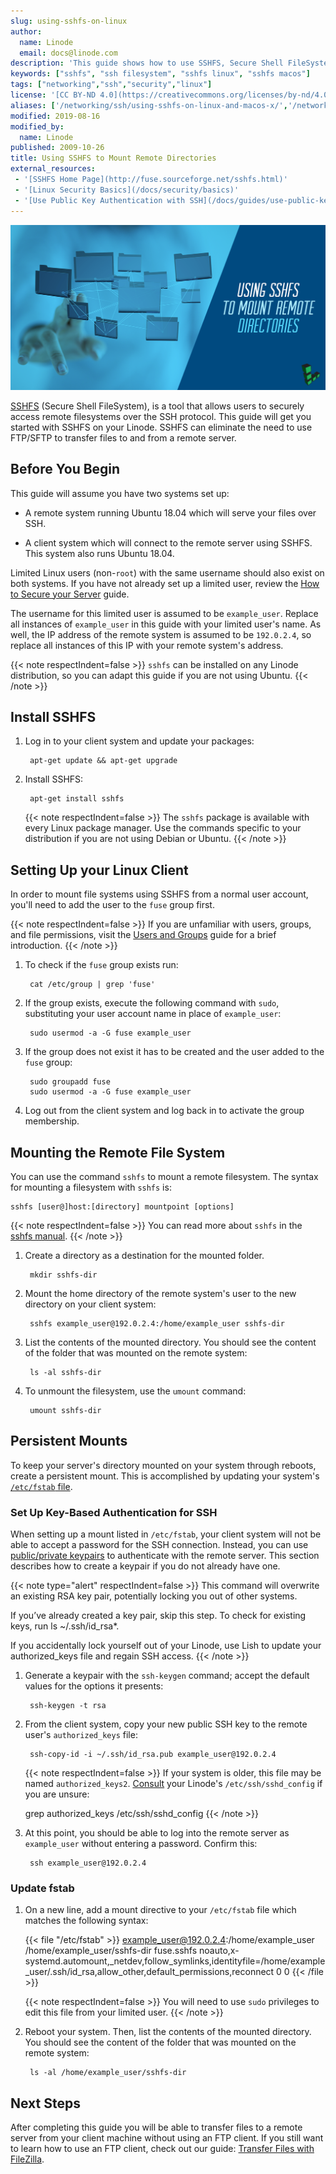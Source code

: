 ```yaml
---
slug: using-sshfs-on-linux
author:
  name: Linode
  email: docs@linode.com
description: 'This guide shows how to use SSHFS, Secure Shell FileSystem, a tool that allows users to securely access a remote file system over SSH via the command line interface.'
keywords: ["sshfs", "ssh filesystem", "sshfs linux", "sshfs macos"]
tags: ["networking","ssh","security","linux"]
license: '[CC BY-ND 4.0](https://creativecommons.org/licenses/by-nd/4.0)'
aliases: ['/networking/ssh/using-sshfs-on-linux-and-macos-x/','/networking/ssh/using-sshfs-on-linux/','/networking/ssh-filesystems/']
modified: 2019-08-16
modified_by:
  name: Linode
published: 2009-10-26
title: Using SSHFS to Mount Remote Directories
external_resources:
 - '[SSHFS Home Page](http://fuse.sourceforge.net/sshfs.html)'
 - '[Linux Security Basics](/docs/security/basics)'
 - '[Use Public Key Authentication with SSH](/docs/guides/use-public-key-authentication-with-ssh/)'
---
```


![SSHFS](sshfs_mount_remote.png)

[SSHFS](https://github.com/libfuse/sshfs) (Secure Shell FileSystem), is a tool that allows users to securely access remote filesystems over the SSH protocol. This guide will get you started with SSHFS on your Linode. SSHFS can eliminate the need to use FTP/SFTP to transfer files to and from a remote server.

## Before You Begin

This guide will assume you have two systems set up:

-   A remote system running Ubuntu 18.04 which will serve your files over SSH.

-   A client system which will connect to the remote server using SSHFS. This system also runs Ubuntu 18.04.

Limited Linux users (non-`root`) with the same username should also exist on both systems. If you have not already set up a limited user, review the [How to Secure your Server](/docs/products/compute/compute-instances/guides/set-up-and-secure/#add-a-limited-user-account) guide.

The username for this limited user is assumed to be `example_user`. Replace all instances of `example_user` in this guide with your limited user's name. As well, the IP address of the remote system is assumed to be `192.0.2.4`, so replace all instances of this IP with your remote system's address.

{{< note respectIndent=false >}}
`sshfs` can be installed on any Linode distribution, so you can adapt this guide if you are not using Ubuntu.
{{< /note >}}

## Install SSHFS

1. Log in to your client system and update your packages:

        apt-get update && apt-get upgrade

1. Install SSHFS:

        apt-get install sshfs

    {{< note respectIndent=false >}}
The `sshfs` package is available with every Linux package manager. Use the commands specific to your distribution if you are not using Debian or Ubuntu.
{{< /note >}}

## Setting Up your Linux Client

In order to mount file systems using SSHFS from a normal user account, you'll need to add the user to the `fuse` group first.

{{< note respectIndent=false >}}
If you are unfamiliar with users, groups, and file permissions, visit the [Users and Groups](/docs/guides/linux-users-and-groups/) guide for a brief introduction.
{{< /note >}}

1. To check if the `fuse` group exists run:

        cat /etc/group | grep 'fuse'

1. If the group exists, execute the following command with `sudo`, substituting your user account name in place of `example_user`:

        sudo usermod -a -G fuse example_user

1. If the group does not exist it has to be created and the user added to the `fuse` group:

        sudo groupadd fuse
        sudo usermod -a -G fuse example_user

1. Log out from the client system and log back in to activate the group membership.

## Mounting the Remote File System

You can use the command `sshfs` to mount a remote filesystem. The syntax for mounting a filesystem with `sshfs` is:

    sshfs [user@]host:[directory] mountpoint [options]

{{< note respectIndent=false >}}
You can read more about `sshfs` in the [sshfs manual](https://linux.die.net/man/1/sshfs).
{{< /note >}}

1. Create a directory as a destination for the mounted folder.

        mkdir sshfs-dir

1. Mount the home directory of the remote system's user to the new directory on your client system:

        sshfs example_user@192.0.2.4:/home/example_user sshfs-dir

1. List the contents of the mounted directory. You should see the content of the folder that was mounted on the remote system:

        ls -al sshfs-dir

1. To unmount the filesystem, use the `umount` command:

        umount sshfs-dir

## Persistent Mounts

To keep your server's directory mounted on your system through reboots, create a persistent mount. This is accomplished by updating your system's [`/etc/fstab` file](https://wiki.archlinux.org/index.php/fstab).

### Set Up Key-Based Authentication for SSH

When setting up a mount listed in `/etc/fstab`, your client system will not be able to accept a password for the SSH connection. Instead, you can use [public/private keypairs](/docs/guides/use-public-key-authentication-with-ssh/) to authenticate with the remote server. This section describes how to create a keypair if you do not already have one.

{{< note type="alert" respectIndent=false >}}
This command will overwrite an existing RSA key pair, potentially locking you out of other systems.

If you’ve already created a key pair, skip this step. To check for existing keys, run ls ~/.ssh/id_rsa*.

If you accidentally lock yourself out of your Linode, use Lish to update your authorized_keys file and regain SSH access.
{{< /note >}}

1. Generate a keypair with the `ssh-keygen` command; accept the default values for the options it presents:

        ssh-keygen -t rsa

1. From the client system, copy your new public SSH key to the remote user's `authorized_keys` file:

        ssh-copy-id -i ~/.ssh/id_rsa.pub example_user@192.0.2.4

    {{< note respectIndent=false >}}
If your system is older, this file may be named `authorized_keys2`. [Consult](https://www.ssh.com/ssh/sshd_config/#sec-AuthorizedKeysFile-location) your Linode's `/etc/ssh/sshd_config` if you are unsure:

    grep authorized_keys /etc/ssh/sshd_config
{{< /note >}}

1. At this point, you should be able to log into the remote server as `example_user` without entering a password. Confirm this:

        ssh example_user@192.0.2.4

### Update fstab

1. On a new line, add a mount directive to your `/etc/fstab` file which matches the following syntax:

    {{< file "/etc/fstab" >}}
example_user@192.0.2.4:/home/example_user /home/example_user/sshfs-dir  fuse.sshfs noauto,x-systemd.automount,_netdev,follow_symlinks,identityfile=/home/example_user/.ssh/id_rsa,allow_other,default_permissions,reconnect 0 0
{{< /file >}}

    {{< note respectIndent=false >}}
You will need to use `sudo` privileges to edit this file from your limited user.
{{< /note >}}

1. Reboot your system. Then, list the contents of the mounted directory. You should see the content of the folder that was mounted on the remote system:

        ls -al /home/example_user/sshfs-dir

## Next Steps

After completing this guide you will be able to transfer files to a remote server from your client machine without using an FTP client. If you still want to learn how to use an FTP client, check out our guide: [Transfer Files with FileZilla](/docs/guides/filezilla/).
